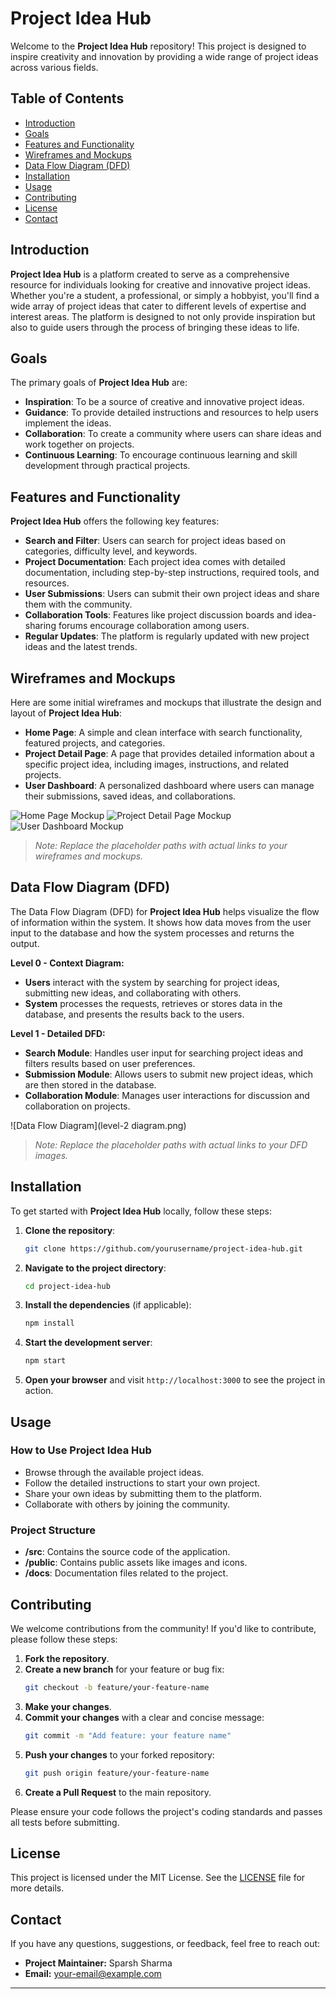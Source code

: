 

# Project Idea Hub

Welcome to the **Project Idea Hub** repository! This project is designed to inspire creativity and innovation by providing a wide range of project ideas across various fields.

## Table of Contents

- [Introduction](#introduction)
- [Goals](#goals)
- [Features and Functionality](#features-and-functionality)
- [Wireframes and Mockups](#wireframes-and-mockups)
- [Data Flow Diagram (DFD)](#data-flow-diagram-dfd)
- [Installation](#installation)
- [Usage](#usage)
- [Contributing](#contributing)
- [License](#license)
- [Contact](#contact)

## Introduction

**Project Idea Hub** is a platform created to serve as a comprehensive resource for individuals looking for creative and innovative project ideas. Whether you're a student, a professional, or simply a hobbyist, you'll find a wide array of project ideas that cater to different levels of expertise and interest areas. The platform is designed to not only provide inspiration but also to guide users through the process of bringing these ideas to life.

## Goals

The primary goals of **Project Idea Hub** are:

- **Inspiration**: To be a source of creative and innovative project ideas.
- **Guidance**: To provide detailed instructions and resources to help users implement the ideas.
- **Collaboration**: To create a community where users can share ideas and work together on projects.
- **Continuous Learning**: To encourage continuous learning and skill development through practical projects.

## Features and Functionality

**Project Idea Hub** offers the following key features:

- **Search and Filter**: Users can search for project ideas based on categories, difficulty level, and keywords.
- **Project Documentation**: Each project idea comes with detailed documentation, including step-by-step instructions, required tools, and resources.
- **User Submissions**: Users can submit their own project ideas and share them with the community.
- **Collaboration Tools**: Features like project discussion boards and idea-sharing forums encourage collaboration among users.
- **Regular Updates**: The platform is regularly updated with new project ideas and the latest trends.

## Wireframes and Mockups

Here are some initial wireframes and mockups that illustrate the design and layout of **Project Idea Hub**:

- **Home Page**: A simple and clean interface with search functionality, featured projects, and categories.
- **Project Detail Page**: A page that provides detailed information about a specific project idea, including images, instructions, and related projects.
- **User Dashboard**: A personalized dashboard where users can manage their submissions, saved ideas, and collaborations.

![Home Page Mockup](path/to/home-page-mockup.png)
![Project Detail Page Mockup](path/to/project-detail-page-mockup.png)
![User Dashboard Mockup](path/to/user-dashboard-mockup.png)

> _Note: Replace the placeholder paths with actual links to your wireframes and mockups._

## Data Flow Diagram (DFD)

The Data Flow Diagram (DFD) for **Project Idea Hub** helps visualize the flow of information within the system. It shows how data moves from the user input to the database and how the system processes and returns the output.

**Level 0 - Context Diagram:**

- **Users** interact with the system by searching for project ideas, submitting new ideas, and collaborating with others.
- **System** processes the requests, retrieves or stores data in the database, and presents the results back to the users.

**Level 1 - Detailed DFD:**

- **Search Module**: Handles user input for searching project ideas and filters results based on user preferences.
- **Submission Module**: Allows users to submit new project ideas, which are then stored in the database.
- **Collaboration Module**: Manages user interactions for discussion and collaboration on projects.

![Data Flow Diagram](level-2 diagram.png)

> _Note: Replace the placeholder paths with actual links to your DFD images._

## Installation

To get started with **Project Idea Hub** locally, follow these steps:

1. **Clone the repository**:
    ```bash
    git clone https://github.com/yourusername/project-idea-hub.git
    ```

2. **Navigate to the project directory**:
    ```bash
    cd project-idea-hub
    ```

3. **Install the dependencies** (if applicable):
    ```bash
    npm install
    ```

4. **Start the development server**:
    ```bash
    npm start
    ```

5. **Open your browser** and visit `http://localhost:3000` to see the project in action.

## Usage

### How to Use Project Idea Hub

- Browse through the available project ideas.
- Follow the detailed instructions to start your own project.
- Share your own ideas by submitting them to the platform.
- Collaborate with others by joining the community.

### Project Structure

- **/src**: Contains the source code of the application.
- **/public**: Contains public assets like images and icons.
- **/docs**: Documentation files related to the project.

## Contributing

We welcome contributions from the community! If you'd like to contribute, please follow these steps:

1. **Fork the repository**.
2. **Create a new branch** for your feature or bug fix:
    ```bash
    git checkout -b feature/your-feature-name
    ```
3. **Make your changes**.
4. **Commit your changes** with a clear and concise message:
    ```bash
    git commit -m "Add feature: your feature name"
    ```
5. **Push your changes** to your forked repository:
    ```bash
    git push origin feature/your-feature-name
    ```
6. **Create a Pull Request** to the main repository.

Please ensure your code follows the project's coding standards and passes all tests before submitting.

## License

This project is licensed under the MIT License. See the [LICENSE](LICENSE) file for more details.

## Contact

If you have any questions, suggestions, or feedback, feel free to reach out:

- **Project Maintainer:** Sparsh Sharma
- **Email:** [your-email@example.com](mailto:your-email@example.com)

---

